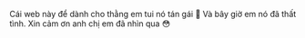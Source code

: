 Cái web này để dành cho thằng em tui nó tán gái 🤣
Và bây giờ em nó đã thất tình. Xin cảm ơn anh chị em đã nhìn qua 😳

